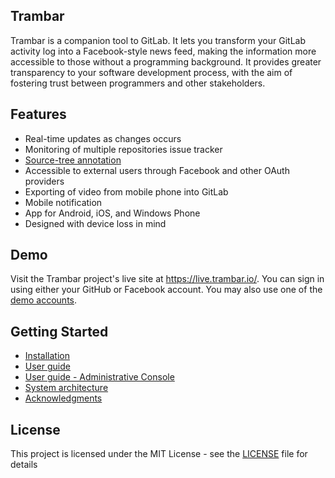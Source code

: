 Trambar
-------

Trambar is a companion tool to GitLab. It lets you transform your GitLab
activity log into a Facebook-style news feed, making the information more
accessible to those without a programming background. It provides greater
transparency to your software development process, with the aim of fostering
trust between programmers and other stakeholders.

## Features

* Real-time updates as changes occurs
* Monitoring of multiple repositories
issue tracker
* [Source-tree annotation](docs/decoration.md)
* Accessible to external users through Facebook and other OAuth providers
* Exporting of video from mobile phone into GitLab
* Mobile notification
* App for Android, iOS, and Windows Phone
* Designed with device loss in mind

## Demo

Visit the Trambar project's live site at https://live.trambar.io/. You can sign
in using either your GitHub or Facebook account. You may also use one of the
[demo accounts](docs/demo-accounts.md).

## Getting Started

* [Installation](docs/installation.md)
* [User guide](docs/user-guide.md)
* [User guide - Administrative Console](docs/user-guide-admin.md)
* [System architecture](docs/architecture.md)
* [Acknowledgments](docs/acknowledgments)

## License

This project is licensed under the MIT License - see the [LICENSE](LICENSE) file for details
